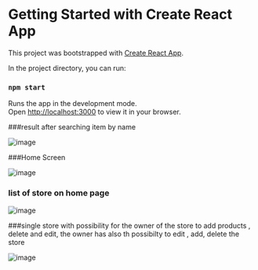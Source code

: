 # Getting Started with Create React App

This project was bootstrapped with [Create React App](https://github.com/facebook/create-react-app).


In the project directory, you can run:

### `npm start`

Runs the app in the development mode.\
Open [http://localhost:3000](http://localhost:3000) to view it in your browser.

###result after searching item by name 

![image](https://github.com/AmadouOuryBah/E-commerce-app/assets/78964639/728a5819-7bfc-4afc-bd2b-ad2ad7e8738d)

###Home Screen

![image](https://github.com/AmadouOuryBah/E-commerce-app/assets/78964639/206507fc-a9b4-40a4-a175-af61df178b72)

### list of store on home page

![image](https://github.com/AmadouOuryBah/E-commerce-app/assets/78964639/97ba137e-17c9-4641-971e-d0c42c14a151)

###single store with possibility for the owner of the store to add products , delete and edit, the owner has also th possibilty to edit , add, delete the store

![image](https://github.com/AmadouOuryBah/E-commerce-app/assets/78964639/1d3756ac-d695-43f9-8f2f-24bcce33b18a)

